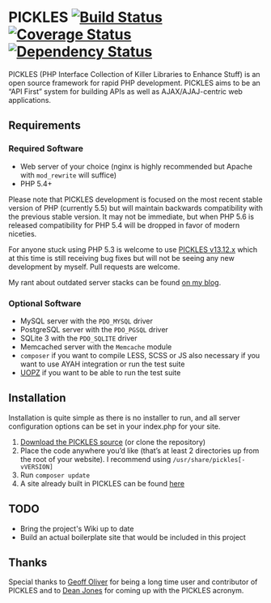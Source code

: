 # PICKLES [![Build Status](https://travis-ci.org/joshtronic/pickles.png?branch=master)](https://travis-ci.org/joshtronic/pickles) [![Coverage Status](https://coveralls.io/repos/joshtronic/pickles/badge.png)](https://coveralls.io/r/joshtronic/pickles) [![Dependency Status](https://www.versioneye.com/user/projects/52d1bc1eec13751bde00002a/badge.png)](https://www.versioneye.com/user/projects/52d1bc1eec13751bde00002a)

PICKLES (PHP Interface Collection of Killer Libraries to Enhance Stuff) is an open source framework for rapid PHP development. PICKLES aims to be an “API First” system for building APIs as well as AJAX/AJAJ-centric web applications.

## Requirements

### Required Software

* Web server of your choice (nginx is highly recommended but Apache with `mod_rewrite` will suffice)
* PHP 5.4+

Please note that PICKLES development is focused on the most recent stable version of PHP (currently 5.5) but will maintain backwards compatibility with the previous stable version. It may not be immediate, but when PHP 5.6 is released compatibility for PHP 5.4 will be dropped in favor of modern niceties.

For anyone stuck using PHP 5.3 is welcome to use [PICKLES v13.12.x](https://github.com/joshtronic/pickles/tree/13.12) which at this time is still receiving bug fixes but will not be seeing any new development by myself. Pull requests are welcome.

My rant about outdated server stacks can be found [on my blog](http://joshtronic.com/2014/01/13/your-stack-is-outdated/#.UuVzI3n0A18).

### Optional Software

* MySQL server with the `PDO_MYSQL` driver
* PostgreSQL server with the `PDO_PGSQL` driver
* SQLite 3 with the `PDO_SQLITE` driver
* Memcached server with the `Memcache` module
* `composer` if you want to compile LESS, SCSS or JS also necessary if you want to use AYAH integration or run the test suite
* [UOPZ](https://github.com/krakjoe/uopz) if you want to be able to run the test suite

## Installation

Installation is quite simple as there is no installer to run, and all server configuration options can be set in your index.php for your site.

1. [Download the PICKLES source](https://github.com/joshtronic/pickles/archive/master.zip) (or clone the repository)
2. Place the code anywhere you’d like (that’s at least 2 directories up from the root of your website). I recommend using `/usr/share/pickles[-vVERSION]`
3. Run `composer update`
4. A site already built in PICKLES can be found [here](https://github.com/gravityblvd/tools.gravityblvd.com)

## TODO

* Bring the project's Wiki up to date
* Build an actual boilerplate site that would be included in this project

## Thanks

Special thanks to [Geoff Oliver](https://github.com/geoffoliver) for being a long time user and contributor of PICKLES and to [Dean Jones](https://github.com/deanproxy) for coming up with the PICKLES acronym.
